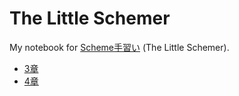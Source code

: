 # The Little Schemer

My notebook for [Scheme手習い](https://shop.ohmsha.co.jp/shopdetail/000000000055/) (The Little Schemer).

- [3章](chap03.md)
- [4章](chap04.md)
